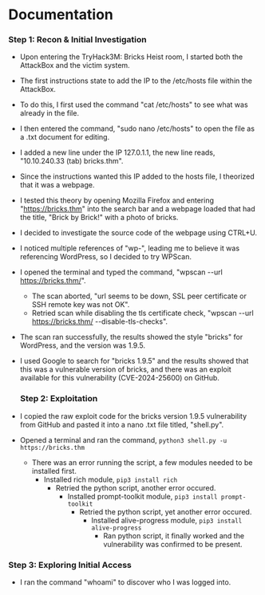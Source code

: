 # Documentation

### Step 1: Recon & Initial Investigation

  - Upon entering the TryHack3M: Bricks Heist room, I started both the AttackBox and the victim system.
  
  - The first instructions state to add the IP to the /etc/hosts file within the AttackBox.
    
  - To do this, I first used the command "cat /etc/hosts" to see what was already in the file.
  
  - I then entered the command, "sudo nano /etc/hosts" to open the file as a .txt document for editing.
  
  - I added a new line under the IP 127.0.1.1, the new line reads, "10.10.240.33 (tab) bricks.thm".
  
  - Since the instructions wanted this IP added to the hosts file, I theorized that it was a webpage. 
  
  - I tested this theory by opening Mozilla Firefox and entering "https://bricks.thm" into the search bar and a webpage loaded that had the title, "Brick by Brick!" with a photo of bricks.
  
  - I decided to investigate the source code of the webpage using CTRL+U.
  
  - I noticed multiple references of "wp-", leading me to believe it was referencing WordPress, so I decided to try WPScan.

  - I opened the terminal and typed the command, "wpscan --url https://bricks.thm/".
      - The scan aborted, "url seems to be down, SSL peer certificate or SSH remote key was not OK".
      - Retried scan while disabling the tls certificate check, "wpscan --url https://bricks.thm/ --disable-tls-checks".
        
  - The scan ran successfully, the results showed the style "bricks" for WordPress, and the version was 1.9.5.

  - I used Google to search for "bricks 1.9.5" and the results showed that this was a vulnerable version of bricks, and there was an exploit available for this vulnerability (CVE-2024-25600) on GitHub.

    ### Step 2: Exploitation

  - I copied the raw exploit code for the bricks version 1.9.5 vulnerability from GitHub and pasted it into a nano .txt file titled, "shell.py".

  - Opened a terminal and ran the command, ```python3 shell.py -u https://bricks.thm```
    - There was an error running the script, a few modules needed to be installed first.
      - Installed rich module, ```pip3 install rich```
        - Retried the python script, another error occured.
          - Installed prompt-toolkit module, ```pip3 install prompt-toolkit```
            - Retried the python script, yet another error occured.
              - Installed alive-progress module, ```pip3 install alive-progress```
                - Ran python script, it finally worked and the vulnerability was confirmed to be present.
  
  ### Step 3: Exploring Initial Access

  - I ran the command "whoami" to discover who I was logged into.
